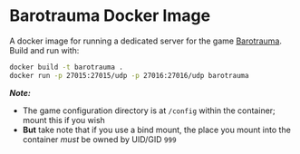 # Barotrauma Docker Image

A docker image for running a dedicated server for the game [Barotrauma](https://barotraumagame.com/).
Build and run with:

```bash
docker build -t barotrauma .
docker run -p 27015:27015/udp -p 27016:27016/udp barotrauma
```

***Note:***

- The game configuration directory is at `/config` within the container; mount this if you wish
- **But** take note that if you use a bind mount, the place you mount into the container *must* be owned by UID/GID `999`
